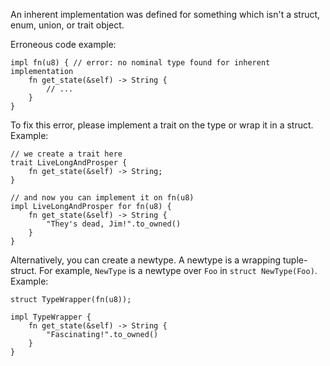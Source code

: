 An inherent implementation was defined for something which isn't a struct,
enum, union, or trait object.

Erroneous code example:

```compile_fail,E0118
impl fn(u8) { // error: no nominal type found for inherent implementation
    fn get_state(&self) -> String {
        // ...
    }
}
```

To fix this error, please implement a trait on the type or wrap it in a struct.
Example:

```
// we create a trait here
trait LiveLongAndProsper {
    fn get_state(&self) -> String;
}

// and now you can implement it on fn(u8)
impl LiveLongAndProsper for fn(u8) {
    fn get_state(&self) -> String {
        "They's dead, Jim!".to_owned()
    }
}
```

Alternatively, you can create a newtype. A newtype is a wrapping tuple-struct.
For example, `NewType` is a newtype over `Foo` in `struct NewType(Foo)`.
Example:

```
struct TypeWrapper(fn(u8));

impl TypeWrapper {
    fn get_state(&self) -> String {
        "Fascinating!".to_owned()
    }
}
```

